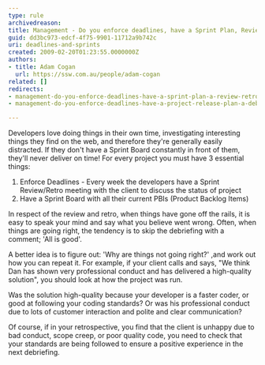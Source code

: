 ```yaml
---
type: rule
archivedreason: 
title: Management - Do you enforce deadlines, have a Sprint Plan, Review and Retro?
guid: dd3bc973-edcf-4f75-9901-11712a9b742c
uri: deadlines-and-sprints
created: 2009-02-20T01:23:55.0000000Z
authors:
- title: Adam Cogan
  url: https://ssw.com.au/people/adam-cogan
related: []
redirects:
- management-do-you-enforce-deadlines-have-a-sprint-plan-a-review-retro-and-a-mark-10
- management-do-you-enforce-deadlines-have-a-project-release-plan-a-debrief-and-a-mark-10

---
```


Developers love doing things in their own time, investigating interesting things they find on the web, and therefore they're generally easily distracted. If they don't have a Sprint Board constantly in front of them, they'll never deliver on time! For every project you must have 3 essential things:  

<!--endintro-->

1. Enforce Deadlines - Every week the developers have a Sprint Review/Retro meeting with the client to discuss the status of project
2. Have a Sprint Board with all their current PBIs (Product Backlog Items)

In respect of the review and retro, when things have gone off the rails, it is easy to speak your mind and say what you believe went wrong. Often, when things are going right, the tendency is to skip the debriefing with a comment; 'All is good'.

A better idea is to figure out: 'Why are things not going right?' ,and work out how you can repeat it. For example, if your client calls and says, "We think Dan has shown very professional conduct and has delivered a high-quality solution", you should look at how the project was run. 

Was the solution high-quality because your developer is a faster coder, or good at following your coding standards? Or was his professional conduct due to lots of customer interaction and polite and clear communication?

Of course, if in your retrospective, you find that the client is unhappy due to bad conduct, scope creep, or poor quality code, you need to check that your standards are being followed to ensure a positive experience in the next debriefing.